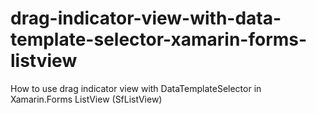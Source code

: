 # drag-indicator-view-with-data-template-selector-xamarin-forms-listview
How to use drag indicator view with DataTemplateSelector in Xamarin.Forms ListView (SfListView)
